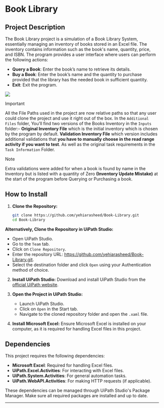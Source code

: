 # Book Library
## Project Description
The Book Library project is a simulation of a Book Library System, essentially managing an inventory of books stored in an Excel file. The inventory contains information such as the book's name, quantity, price, and ISBN. The program provides a user interface where users can perform the following actions:

- **Query a Book**: Enter the book’s name to retrieve its details.
- **Buy a Book**: Enter the book’s name and the quantity to purchase provided that the library has the needed book in sufficient quantity.
- **Exit**: Exit the program.
<img src = "https://github.com/yehiarasheed/Book-Library/assets/157399068/db49424e-e782-4ccc-9704-11960840450d" />


> [!IMPORTANT] 
> All the File Paths used in the project are now relative paths so that any user could clone the project and use it right out of the box. In the `Additional Files` folder, You’ll find two versions of the Books Inventory in the `Inputs` folder:-
**Original Inventory File** which is the initial inventory which is chosen by the program by default.
**Validation Inventory File** which version includes additional validations that **you have to manually choose in the read range activity if you want to test**.
As well as the original task requirements in the `Task Information` Folder.

>[!NOTE]
>Extra validations were added for when a book is found by name in the Inventory but is listed with a quantity of Zero **(Inventory Update Mistake)** at the start of the program before Querying or Purchasing a book.

## How to Install

1. **Clone the Repository:**
   ```bash
   git clone https://github.com/yehiarasheed/Book-Library.git
   cd Book-Library
   ```
**Alternatively, Clone the Repository in UiPath Studio:**
   - Open UiPath Studio.
   - Go to the `Team` tab.
   - Click on `Clone Repository`.
   - Enter the repository URL: https://github.com/yehiarasheed/Book-Library.git.
   - Select the destination folder and click `Open` using your Authentication method of choice.
2. **Install UiPath Studio:**
   Download and install UiPath Studio from the [official UiPath website](https://www.uipath.com).

3. **Open the Project in UiPath Studio:**
   - Launch UiPath Studio.
   - Click on `Open` in the Start tab.
   - Navigate to the cloned repository folder and open the `.xaml` file.
     
4. **Install Microsoft Excel:**
   Ensure Microsoft Excel is installed on your computer, as it is required for handling Excel files in this project.
   
## Dependencies

This project requires the following dependencies:

- **Microsoft Excel**: Required for handling Excel files.
- **UiPath.Excel.Activities**: For interacting with Excel files.
- **UiPath.System.Activities**: For general automation tasks.
- **UiPath.WebAPI.Activities**: For making HTTP requests (if applicable).

These dependencies can be managed through UiPath Studio's Package Manager. Make sure all required packages are installed and up to date.

---


